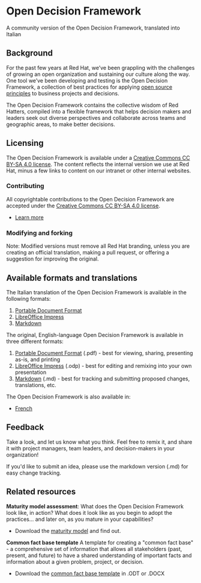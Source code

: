 # Open Decision Framework
A community version of the Open Decision Framework, translated into Italian

## Background
For the past few years at Red Hat, we’ve been grappling with the challenges of growing an open organization and sustaining our culture along the way. One tool we’ve been developing and testing is the Open Decision Framework, a collection of best practices for applying [open source principles](https://opensource.com/open-source-way) to business projects and decisions. 

The Open Decision Framework contains the collective wisdom of Red Hatters, compiled into a flexible framework that helps decision makers and leaders seek out diverse perspectives and collaborate across teams and geographic areas, to make better decisions. 

## Licensing
The Open Decision Framework is available under a [Creative Commons CC BY-SA 4.0 license](http://creativecommons.org/licenses/by-sa/4.0/). The content reflects the internal version we use at Red Hat, minus a few links to content on our intranet or other internal websites. 

### Contributing

All copyrightable contributions to the Open Decision Framework are accepted under the [Creative Commons CC BY-SA 4.0 license](http://creativecommons.org/licenses/by-sa/4.0/). 
* [Learn more](https://github.com/red-hat-people-team/open-decision-framework/CONTRIBUTING.md)

### Modifying and forking

Note: Modified versions must remove all Red Hat branding, unless you are creating an official translation, making a pull request, or offering a suggestion for improving the original.

## Available formats and translations
The Italian translation of the Open Decision Framework is available in the following formats:

1. [Portable Document Format](ODF-community.pdf)
2. [LibreOffice Impress](ODF-community.odp)
3. [Markdown](ODF-community.md)

The original, English-language Open Decision Framework is available in three different formats:

1. [Portable Document Format](https://github.com/red-hat-people-team/open-decision-framework/ODF-community.pdf) (.pdf) - best for viewing, sharing, presenting as-is, and printing
2. [LibreOffice Impress](https://github.com/red-hat-people-team/open-decision-framework/ODF-community.odp) (.odp) - best for editing and remixing into your own presentation
3. [Markdown](https://github.com/red-hat-people-team/open-decision-framework/ODF-community.md) (.md) - best for tracking and submitting proposed changes, translations, etc.

The Open Decision Framework is also available in:

* [French](fr_FR)

## Feedback
Take a look, and let us know what you think. Feel free to remix it, and share it with project managers, team leaders, and decision-makers in your organization!

If you'd like to submit an idea, please use the markdown version (.md) for easy change tracking.

## Related resources

**Maturity model assessment**: 
What does the Open Decision Framework look like, in action? What does it look like as you begin to adopt the practices... and later on, as you mature in your capabilities?
 * Download the [maturity model](maturity-model) and find out.

**Common fact base template**
A template for creating a "common fact base" - a comprehensive set of information that allows all stakeholders (past, present, and future) to have a shared understanding of important facts and information about a given problem, project, or decision.
* Download the [common fact base template](common-fact-base-template) in .ODT or .DOCX
